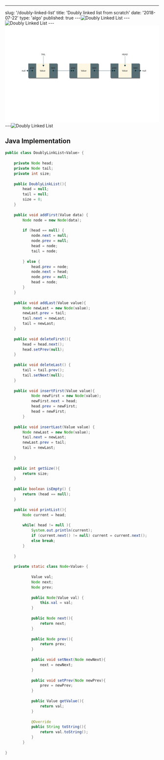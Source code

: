 ---

slug: '/doubly-linked-list'
title: 'Doubly linked list from scratch'
date: '2018-07-22'
type: 'algo'
published: true
---![Doubly Linked List]('../../images/Doubly_Linked_List.svg')
---![Doubly Linked List]('../../images/Doubly_Linked_List.svg')
---![Doubly Linked List](src/content/images/Doubly_Linked_List.svg)
---![Doubly Linked List](src/content/images/profile_pic.png)

## Java Implementation

```java
public class DoublyLinkList<Value> {

    private Node head;
    private Node tail;
    private int size;

    public DoublyLinkList(){
        head = null;
        tail = null;
        size = 0;
    }

    public void addFirst(Value data) {
        Node node = new Node(data);

        if (head == null) {
            node.next = null;
            node.prev = null;
            head = node;
            tail = node;

        } else {
            head.prev = node;
            node.next = head;
            node.prev = null;
            head = node;
        }
    }

    public void addLast(Value value){
        Node newLast = new Node(value);
        newLast.prev = tail;
        tail.next = newLast;
        tail = newLast;
    }

    public void deleteFirst(){
        head = head.next();
        head.setPrev(null);
    }

    public void deleteLast() {
        tail = tail.prev();
        tail.setNext(null);
    }

	public void insertFirst(Value value){
			Node newFirst = new Node(value);
            newFirst.next = head;
            head.prev = newFirst;
            head = newFirst;
		}

    public void insertLast(Value value) {
        Node newLast = new Node(value);
        tail.next = newLast;
        newLast.prev = tail;
        tail = newLast;

    }

    public int getSize(){
        return size;
    }

    public boolean isEmpty() {
        return (head == null);
    }

    public void printList(){
        Node current = head;

        while( head != null ){
            System.out.println(current);
            if (current.next() != null) current = current.next();
            else break;
        }

    }

    private static class Node<Value> {

			Value val;
			Node next;
			Node prev;

			public Node(Value val) {
				this.val = val;
			}

			public Node next(){
				return next;
			}

			public Node prev(){
				return prev;
			}

			public void setNext(Node newNext){
				next = newNext;
			}

			public void setPrev(Node newPrev){
				prev = newPrev;
			}

			public Value getValue(){
			    return val;
            }

			@Override
			public String toString(){
				return val.toString();
			}
		}

}
```
